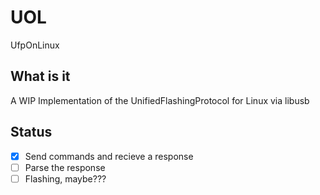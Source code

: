 # UOL

UfpOnLinux

## What is it

A WIP Implementation of the UnifiedFlashingProtocol for Linux via libusb

## Status

- [x] Send commands and recieve a response
- [ ] Parse the response
- [ ] Flashing, maybe???
